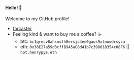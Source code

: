 #### Hello! 👋

Welcome to my GitHub profile! 

- [farcaster](https://warpcast.com/henry)
- Feeling kind & want to buy me a coffee? ☕ 
    - btc: `bc1qrecv8ahsmsfh0ersjc4ee0gaus9xlnuwdrsyza`
    - eth: `0x38E27a59d3cffB945aC8d41b7c398618354c08F6` || `hot.henrypye.eth`
